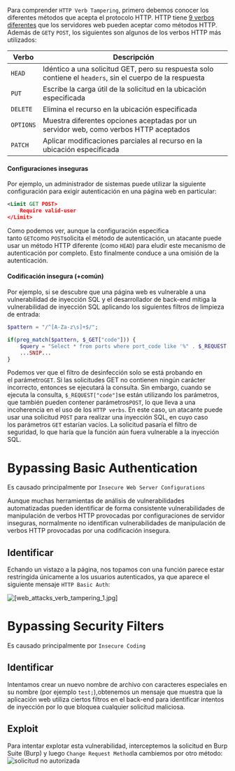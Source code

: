 Para comprender `HTTP Verb Tampering`, primero debemos conocer los diferentes métodos que acepta el protocolo HTTP. HTTP tiene [9 verbos diferentes](https://developer.mozilla.org/en-US/docs/Web/HTTP/Methods) que los servidores web pueden aceptar como métodos HTTP. Además de `GET`y `POST`, los siguientes son algunos de los verbos HTTP más utilizados:

| Verbo     | Descripción                                                                                               |
| --------- | --------------------------------------------------------------------------------------------------------- |
| `HEAD`    | Idéntico a una solicitud GET, pero su respuesta solo contiene el `headers`, sin el cuerpo de la respuesta |
| `PUT`     | Escribe la carga útil de la solicitud en la ubicación especificada                                        |
| `DELETE`  | Elimina el recurso en la ubicación especificada                                                           |
| `OPTIONS` | Muestra diferentes opciones aceptadas por un servidor web, como verbos HTTP aceptados                     |
| `PATCH`   | Aplicar modificaciones parciales al recurso en la ubicación especificada                                  |

#### Configuraciones inseguras

Por ejemplo, un administrador de sistemas puede utilizar la siguiente configuración para exigir autenticación en una página web en particular:

```xml
<Limit GET POST>
    Require valid-user
</Limit>
```

Como podemos ver, aunque la configuración especifica tanto `GET`como `POST`solicita el método de autenticación, un atacante puede usar un método HTTP diferente (como `HEAD`) para eludir este mecanismo de autenticación por completo. Esto finalmente conduce a una omisión de la autenticación.
#### Codificación insegura (+común)
Por ejemplo, si se descubre que una página web es vulnerable a una vulnerabilidad de inyección SQL y el desarrollador de back-end mitiga la vulnerabilidad de inyección SQL aplicando los siguientes filtros de limpieza de entrada:

```php
$pattern = "/^[A-Za-z\s]+$/";

if(preg_match($pattern, $_GET["code"])) {
    $query = "Select * from ports where port_code like '%" . $_REQUEST["code"] . "%'";
    ...SNIP...
}
```

Podemos ver que el filtro de desinfección solo se está probando en el parámetro`GET`. Si las solicitudes GET no contienen ningún carácter incorrecto, entonces se ejecutará la consulta. Sin embargo, cuando se ejecuta la consulta, `$_REQUEST["code"]`se están utilizando los parámetros, que también pueden contener parámetros`POST`, lo que lleva a una incoherencia en el uso de los `HTTP verbs`. En este caso, un atacante puede usar una solicitud `POST` para realizar una inyección SQL, en cuyo caso los parámetros `GET` estarían vacíos. La solicitud pasaría el filtro de seguridad, lo que haría que la función aún fuera vulnerable a la inyección SQL.

# Bypassing Basic Authentication

Es causado principalmente por `Insecure Web Server Configurations`

Aunque muchas herramientas de análisis de vulnerabilidades automatizadas pueden identificar de forma consistente vulnerabilidades de manipulación de verbos HTTP provocadas por configuraciones de servidor inseguras, normalmente no identifican vulnerabilidades de manipulación de verbos HTTP provocadas por una codificación insegura.

## Identificar

Echando un vistazo a la página, nos topamos con una función parece estar restringida únicamente a los usuarios autenticados, ya que aparece el siguiente mensaje `HTTP Basic Auth`:

![[web_attacks_verb_tampering_1.jpg]]()
# Bypassing Security Filters

Es causado principalmente por `Insecure Coding`  
## Identificar

Intentamos crear un nuevo nombre de archivo con caracteres especiales en su nombre (por ejemplo `test;`),obtenemos un mensaje que muestra que la aplicación web utiliza ciertos filtros en el back-end para identificar intentos de inyección por lo que bloquea cualquier solicitud maliciosa.
## Exploit

Para intentar explotar esta vulnerabilidad, interceptemos la solicitud en Burp Suite (Burp) y luego `Change Request Method`la cambiemos por otro método: ![solicitud no autorizada](https://academy.hackthebox.com/storage/modules/134/web_attacks_verb_tampering_GET_request.jpg)
